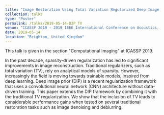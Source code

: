 ```yaml
---
title: "Image Restoration Using Total Variation Regularized Deep Image Prior"
collection: talks
type: "Poster"
permalink: /talks/2019-05-14-DIP_TV
venue: "ICASSP 2019 - 2019 IEEE International Conference on Acoustics, Speech and Signal Processing (ICASSP)"
date: 2019-05-14
location: "Brighton, United Kingdom"
---
```


This talk is given in the section "Computational Imaging" at ICASSP 2019. 

In the past decade, sparsity-driven regularization has led to significant improvements in image reconstruction. Traditional regularizers, such as total variation (TV), rely on analytical models of sparsity. However, increasingly the field is moving towards trainable models, inspired from deep learning. Deep image prior (DIP) is a recent regularization framework that uses a convolutional neural network (CNN) architecture without data-driven training. This paper extends the DIP framework by combining it with the traditional TV regularization. We show that the inclusion of TV leads to considerable performance gains when tested on several traditional restoration tasks such as image denoising and deblurring.
